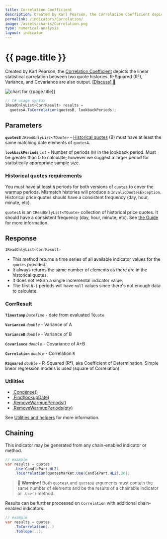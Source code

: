 ```yaml
---
title: Correlation Coefficient
description: Created by Karl Pearson, the Correlation Coefficient depicts the linear statistical correlation between two quote histories.  R-Squared (R&sup2;), Variance, and Covariance are also output.  This is also called the Pearson Correlation Coefficient or Coefficient of Determination.
permalink: /indicators/Correlation/
image: /assets/charts/Correlation.png
type: numerical-analysis
layout: indicator
---
```


# {{ page.title }}

Created by Karl Pearson, the [Correlation Coefficient](https://en.wikipedia.org/wiki/Correlation_coefficient) depicts the linear statistical correlation between two quote histories.  R-Squared (R&sup2;), Variance, and Covariance are also output.
[[Discuss] &#128172;]({{site.github.repository_url}}/discussions/259 "Community discussion about this indicator")

![chart for {{page.title}}]({{site.baseurl}}{{page.image}})

```csharp
// C# usage syntax
IReadOnlyList<CorrResult> results =
  quotesA.ToCorrelation(quotesB, lookbackPeriods);
```

## Parameters

**`quotesB`** _`IReadOnlyList<TQuote>`_ - [Historical quotes]({{site.baseurl}}/guide/#historical-quotes) (B) must have at least the same matching date elements of `quotesA`.

**`lookbackPeriods`** _`int`_ - Number of periods (`N`) in the lookback period.  Must be greater than 0 to calculate; however we suggest a larger period for statistically appropriate sample size.

### Historical quotes requirements

You must have at least `N` periods for both versions of `quotes` to cover the warmup periods.  Mismatch histories will produce a `InvalidQuotesException`.  Historical price quotes should have a consistent frequency (day, hour, minute, etc).

`quotesA` is an `IReadOnlyList<TQuote>` collection of historical price quotes.  It should have a consistent frequency (day, hour, minute, etc).  See [the Guide]({{site.baseurl}}/guide/#historical-quotes) for more information.

## Response

```csharp
IReadOnlyList<CorrResult>
```

- This method returns a time series of all available indicator values for the `quotes` provided.
- It always returns the same number of elements as there are in the historical quotes.
- It does not return a single incremental indicator value.
- The first `N-1` periods will have `null` values since there's not enough data to calculate.

### CorrResult

**`Timestamp`** _`DateTime`_ - date from evaluated `TQuote`

**`VarianceA`** _`double`_ - Variance of A

**`VarianceB`** _`double`_ - Variance of B

**`Covariance`** _`double`_ - Covariance of A+B

**`Correlation`** _`double`_ - Correlation `R`

**`RSquared`** _`double`_ - R-Squared (R&sup2;), aka Coefficient of Determination.  Simple linear regression models is used (square of Correlation).

### Utilities

- [.Condense()]({{site.baseurl}}/utilities#condense)
- [.Find(lookupDate)]({{site.baseurl}}/utilities#find-indicator-result-by-date)
- [.RemoveWarmupPeriods()]({{site.baseurl}}/utilities#remove-warmup-periods)
- [.RemoveWarmupPeriods(qty)]({{site.baseurl}}/utilities#remove-warmup-periods)

See [Utilities and helpers]({{site.baseurl}}/utilities#utilities-for-indicator-results) for more information.

## Chaining

This indicator may be generated from any chain-enabled indicator or method.

```csharp
// example
var results = quotes
    .Use(CandlePart.HL2)
    .ToCorrelation(quotesMarket.Use(CandlePart.HL2),20);
```

> &#128681; **Warning!** Both `quotesA` and `quotesB` arguments must contain the same number of elements and be the results of a chainable indicator or `.Use()` method.

Results can be further processed on `Correlation` with additional chain-enabled indicators.

```csharp
// example
var results = quotes
    .ToCorrelation(..)
    .ToSlope(..);
```
